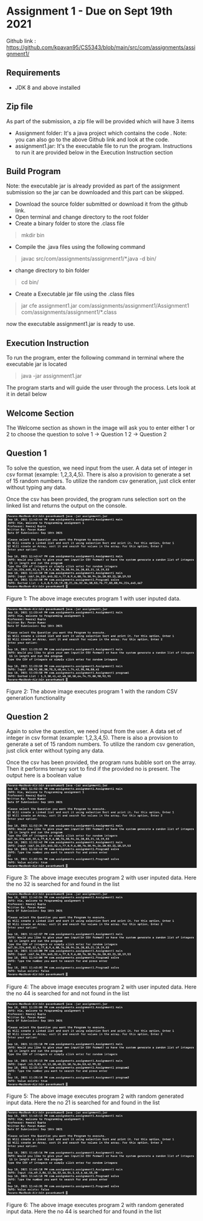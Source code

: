 # Assignment 1 - Due on Sept 19th 2021

Github link : https://github.com/kpavan95/CS5343/blob/main/src/com/assignments/assignment1/

## Requirements
- JDK 8 and above installed

## Zip file
As part of the submission, a zip file will be provided which will have 3 items
- Assignment folder: It's a java project which contains the code . Note: you can also go to the above Github link and look at the code.
- assignment1.jar: It's the executable file to run the program. Instructions to run it are provided below in the Execution Instruction section

## Build Program
Note: the executable jar is already provided as part of the assignment submission so the jar can be downloaded and this part can be skipped.

- Download the source folder submitted or download it from the github link.
- Open terminal and change directory to the root folder
- Create a binary folder to store the .class file

> mkdir bin

- Compile the .java files using the following command

> javac src/com/assignments/assignment1/*.java -d bin/

- change directory to bin folder

> cd bin/

- Create a Executable jar file using the .class files

> jar cfe assignment1.jar com/assignments/assignment1/Assignment1 com/assignments/assignment1/*.class

now the executable assignment1.jar is ready to use.

## Execution Instruction
To run the program, enter the following command in terminal where the executable jar is located

> java -jar assignment1.jar

The program starts and will guide the user through the process. Lets look at it in detail below

## Welcome Section
The Welcome section as shown in the image will ask you to enter either 1 or 2 to choose the question to solve
1 -> Question 1
2 -> Question 2


## Question 1
To solve the question, we need input from the user. A data set of integer in csv format (example: 1,2,3,4,5). There is also a provision to generate a set of 15 random numbers. To utilize the random csv generation, just click enter without typing any data.

Once the csv has been provided, the program runs selection sort on the linked list and returns the output on the console.

![Program 1](program1.png "Program 1")

Figure 1: The above image executes program 1 with user inputed data.

![Program 1 with random csv generation](program1_rand.png "Program 1 with random csv generation")

Figure 2: The above image executes program 1 with the random CSV generation functionality

## Question 2
Again to solve the question, we need input from the user. A data set of integer in csv format (example: 1,2,3,4,5). There is also a provision to generate a set of 15 random numbers. To utilize the random csv generation, just click enter without typing any data.

Once the csv has been provided, the program runs bubble sort on the array. Then it performs ternary sort to find if the provided no is present. The output here is a boolean value

![Program 2 with true output](program2_true.png "Program 2 with true output")

Figure 3: The above image executes program 2 with user inputed data. Here the no 32 is searched for and found in the list

![Program 2 with false output](program2_false.png "Program 2 with false output")

Figure 4: The above image executes program 2 with user inputed data. Here the no 44 is searched for and not found in the list

![Program 2 with true and random csv generation](program2_rand_true.png "Program 2 with true and random csv generation")

Figure 5:  The above image executes program 2 with random generated input data. Here the no 21 is searched for and found in the list

![Program 2 with false and random csv generation](program2_rand_false.png "Program 2 with false and random csv generation")

Figure 6: The above image executes program 2 with random generated input data. Here the no 44 is searched for and found in the list

